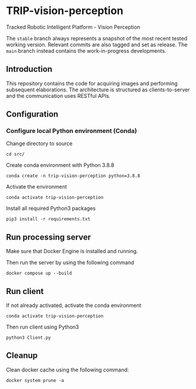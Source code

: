 # TRIP-vision-perception
Tracked Robotic Intelligent Platform - Vision Perception

The `stable` branch always represents a snapshot of the most recent tested working version. Relevant commits are also tagged and set as release. The `main` branch instead contains the work-in-progress developments.

## Introduction

This repository contains the code for acquiring images and performing subsequent elaborations. The architecture is structured as clients-to-server and the communication uses RESTful APIs. 

## Configuration

### Configure local Python environment (Conda)

Change directory to source
```
cd src/
```

Create conda environment with Python 3.8.8
```
conda create -n trip-vision-perception python=3.8.8
```

Activate the environment
```
conda activate trip-vision-perception
```

Install all required Python3 packages
```
pip3 install -r requirements.txt
```


## Run processing server

Make sure that Docker Engine is installed and running.

Then run the server by using the following command
```
docker compose up --build
```


## Run client

If not already activated, activate the conda environment
```
conda activate trip-vision-perception
```

Then run client using Python3
```
python3 Client.py
```

## Cleanup

Clean docker cache using the following command:
```
docker system prune -a
```
